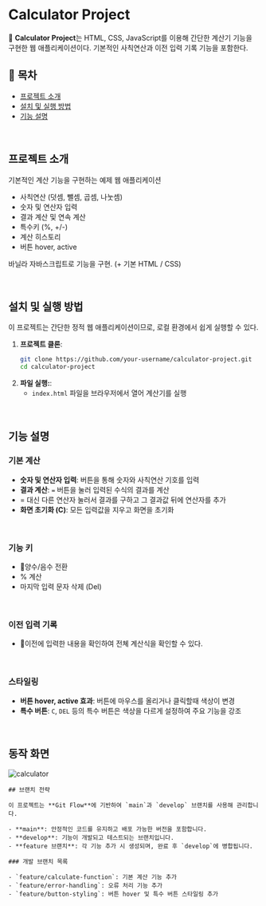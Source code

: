 # Calculator Project

🎉 **Calculator Project**는 HTML, CSS, JavaScript를 이용해 간단한 계산기 기능을 구현한 웹 애플리케이션이다.
기본적인 사칙연산과 이전 입력 기록 기능을 포함한다.
<br/>

## 📝 목차

- [프로젝트 소개](#프로젝트-소개)
- [설치 및 실행 방법](#설치-및-실행-방법)
- [기능 설명](#기능-설명)

<br/>

## 프로젝트 소개

기본적인 계산 기능을 구현하는 예제 웹 애플리케이션

- 사칙연산 (덧셈, 뺄셈, 곱셈, 나눗셈)
- 숫자 및 연산자 입력
- 결과 계산 및 연속 계산
- 특수키 (%, +/-)
- 계산 히스토리
- 버튼 hover, active

바닐라 자바스크립트로 기능을 구현.
(+ 기본 HTML / CSS)

<br/>

## 설치 및 실행 방법

이 프로젝트는 간단한 정적 웹 애플리케이션이므로, 로컬 환경에서 쉽게 실행할 수 있다.

1. **프로젝트 클론**:
   ```bash
   git clone https://github.com/your-username/calculator-project.git
   cd calculator-project

2. **파일 실행:**:
   - `index.html` 파일을 브라우저에서 열어 계산기를 실행

<br/>

## 기능 설명

### 기본 계산

- **숫자 및 연산자 입력**: 버튼을 통해 숫자와 사칙연산 기호를 입력
- **결과 계산**: `=` 버튼을 눌러 입력된 수식의 결과를 계산
- = 대신 다른 연산자 눌러서 결과를 구하고 그 결과값 뒤에 연산자를 추가
- **화면 초기화 (C)**: 모든 입력값을 지우고 화면을 초기화

<br/>

### 기능 키

- 양수/음수 전환
- % 계산
- 마지막 입력 문자 삭제 (Del)

<br/>

### 이전 입력 기록

- 이전에 입력한 내용을 확인하여 전쳬 계산식을 확인할 수 있다.
  
<br/>

### 스타일링

- **버튼 hover, active 효과**: 버튼에 마우스를 올리거나 클릭할때 색상이 변경
- **특수 버튼**: `C`, `DEL` 등의 특수 버튼은 색상을 다르게 설정하여 주요 기능을 강조

<br/>

## 동작 화면
![calculator](https://github.com/user-attachments/assets/d3b3f06a-bdd4-4448-a611-3b991f6936dd)

```
## 브랜치 전략

이 프로젝트는 **Git Flow**에 기반하여 `main`과 `develop` 브랜치를 사용해 관리합니다.

- **main**: 안정적인 코드를 유지하고 배포 가능한 버전을 포함합니다.
- **develop**: 기능이 개발되고 테스트되는 브랜치입니다.
- **feature 브랜치**: 각 기능 추가 시 생성되며, 완료 후 `develop`에 병합됩니다.

### 개발 브랜치 목록

- `feature/calculate-function`: 기본 계산 기능 추가
- `feature/error-handling`: 오류 처리 기능 추가
- `feature/button-styling`: 버튼 hover 및 특수 버튼 스타일링 추가
```
